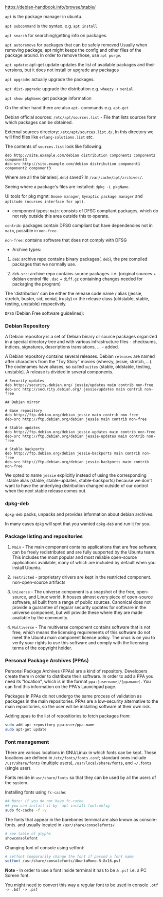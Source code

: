 
https://debian-handbook.info/browse/stable/

`apt` is the package manager in ubuntu.

`apt subcommand` is the syntax.
e.g. `apt install`

`apt search` for searching/getting info on packages.

`apt autoremove` for packages that can be safely removed
Usually when removing package, apt might keeps the config and other files of the package around. In order to remove those, use
`apt purge`.

`apt update`: apt-get update updates the list of available packages and their versions, but it does not install or upgrade any packages

`apt upgrade`: actually upgrade the packages.

`apt dist-upgrade`: upgrade the distribution e.g. `wheezy` -> `xenial`

`apt show pkgName`: get package information

On the other hand there are also 
`apt-` commands e.g. `apt-get`

Debian official sources: `/etc/apt/sources.list` - File that lists sources form which packages can be obtained.

External sources directory: `/etc/apt/sources.list.d/`, In this directory we will find files like `erlang-solutions.list` etc.

The contents of `sources.list` look like following:
```
deb http://site.example.com/debian distribution component1 component2 component3
deb-src http://site.example.com/debian distribution component1 component2 component3
```

Where are all the binaries(`.deb`) saved?
In `/var/cache/apt/archives/`.

Seeing where a package's files are installed:
`dpkg -L pkgName`.

UI tools for pkg mgmt: `Gnome manager`, `Synaptic package manager` and `aptitude (ncurses interface for apt)`.


* component types:
`main`: consists of DFSG compliant packages, which do not rely outside this area outside this to operate.

`contrib`: packages contain DFSG compliant but have dependencies not in `main`, possible in `non-free`.

`non-free`: contains software that does not comply with DFSG

* Archive types:

1. `deb`: archive repo contains binary packages(`.deb`), the pre compiled packages that we normally use.

2. `deb-src`: archive repo contains source packages. i.e. (original sources + debian control file `.dsc` + `diff.gz` containing changes needed for packaging the program)

The 'distribution' can be either the release code name / alias (jessie, stretch, buster, sid, xenial, trusty) or the release class (oldstable, stable, testing, unstable) respectively. 

`DFSG` (Debian Free software guidelines):

### Debian Repository

A Debian repository is a set of Debian binary or source packages organized in a special directory tree and with various infrastructure files - checksums, indices, signatures, descriptions translations, ... - added.

A Debian repository contains several releases. Debian `releases` are named after characters from the "Toy Story" movies (wheezy, jessie, stretch, ...). The codenames have aliases, so called `suites` (stable, oldstable, testing, unstable). A release is divided in several components.

```
# Security updates
deb http://security.debian.org/ jessie/updates main contrib non-free
deb-src http://security.debian.org/ jessie/updates main contrib non-free

## Debian mirror

# Base repository
deb http://ftp.debian.org/debian jessie main contrib non-free
deb-src http://ftp.debian.org/debian jessie main contrib non-free

# Stable updates
deb http://ftp.debian.org/debian jessie-updates main contrib non-free
deb-src http://ftp.debian.org/debian jessie-updates main contrib non-free

# Stable backports
deb http://ftp.debian.org/debian jessie-backports main contrib non-free
deb-src http://ftp.debian.org/debian jessie-backports main contrib non-free
```

We opted to name `jessie` explicitly instead of using the corresponding `stable alias (stable, stable-updates, stable-backports) because we don't want to have the underlying distribution changed outside of our control when the next stable release comes out.


### dpkg-deb

`dpkg-deb` packs, unpacks and provides information about debian archives.

In many cases `dpkg` will spot that you wanted
`dpkg-deb` and run it for you.



### Package listing and repositories

1. `Main` - The main component contains applications that are free software, can be freely redistributed and are fully supported by the Ubuntu team. This includes the most popular and most reliable open-source applications available, many of which are included by default when you install Ubuntu.

2. `restricted` - proprietary drivers are kept in the restricted component. non-open-source artifacts

3. `Universe` - The universe component is a snapshot of the free, open-source, and Linux world. It houses almost every piece of open-source software, all built from a range of public sources. Canonical does not provide a guarantee of regular security updates for software in the universe component, but will provide these where they are made available by the community.

4. `Multiverse` - The multiverse component contains software that is not free, which means the licensing requirements of this software do not meet the Ubuntu main component licence policy. The onus is on you to verify your rights to use this software and comply with the licensing terms of the copyright holder.


### Personal Package Archives (PPAs)

Personal Package Archives (PPAs) are a kind of repository. Developers create them in order to distribute their software. In order to add a PPA you need its "location", which is in the format  `ppa:[username]/[ppaname]`. You can find this information on the PPA's Launchpad page.

Packages in PPAs do not undergo the same process of validation as packages in the main repositories. PPAs are a low-security alternative to the main repositories, so the user will be installing software at their own risk.

Adding ppas to the list of repositiories to fetch packages from:
```sh
sudo add-apt-repository ppa:user/ppa-name
sudo apt-get update
```


### Font management

There are various locations in GNU/Linux in which fonts can be kept. 
These locations are defined in `/etc/fonts/fonts.conf`; 
standard ones include `/usr/share/fonts` (multiple users), `/usr/local/share/fonts`, and `~/.fonts` (single user).

Fonts reside in `usr/share/fonts` so that they can be used by all the users of the system.

Installing fonts using `fc-cache`:
```sh
## Note: if you do not have fc-cache 
## you can install it by `apt install fontconfig`
sudo fc-cache -f -v
```


The fonts that appear in the barebones terminal are also known as console-fonts.
and usually located in `/usr/share/consolefonts/`

```sh
# see table of glyphs
showconsolefont
```

Changing font of console using setfont:
```sh
# setfont temporarily change the font if passed a font name
setfont /usr/share/consolefonts/UbuntuMono-R-8x16.psf
```
**Note** - In order to use a font inside terminal it has to be a `.psf` i.e. a PC Screen font.

You might need to convert this way a regular font to be used in console `.otf -> .bdf -> .psf`



